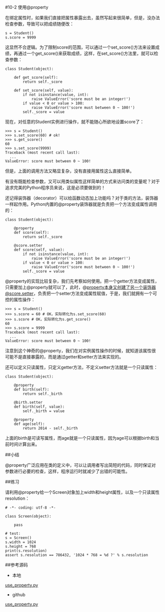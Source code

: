 #10-2 使用@property


在绑定属性时，如果我们直接把属性暴露出去，虽然写起来很简单，但是，没办法检查参数，导致可以把成绩随便改：

	s = Student()
	s.score = 9999
这显然不合逻辑。为了限制score的范围，可以通过一个set_score()方法来设置成绩，再通过一个get_score()来获取成绩，这样，在set_score()方法里，就可以检查参数：

	class Student(object):
	
	    def get_score(self):
	        return self._score
	
	    def set_score(self, value):
	        if not isinstance(value, int):
	            raise ValueError('score must be an integer!')
	        if value < 0 or value > 100:
	            raise ValueError('score must between 0 ~ 100!')
	        self._score = value
现在，对任意的Student实例进行操作，就不能随心所欲地设置score了：

	>>> s = Student()
	>>> s.set_score(60) # ok!
	>>> s.get_score()
	60
	>>> s.set_score(9999)
	Traceback (most recent call last):
	  ...
	ValueError: score must between 0 ~ 100!
但是，上面的调用方法又略显复杂，没有直接用属性这么直接简单。

有没有既能检查参数，又可以用类似属性这样简单的方式来访问类的变量呢？对于追求完美的Python程序员来说，这是必须要做到的！

还记得装饰器（decorator）可以给函数动态加上功能吗？对于类的方法，装饰器一样起作用。Python内置的@property装饰器就是负责把一个方法变成属性调用的：

	class Student(object):
	
	    @property
	    def score(self):
	        return self._score
	
	    @score.setter
	    def score(self, value):
	        if not isinstance(value, int):
	            raise ValueError('score must be an integer!')
	        if value < 0 or value > 100:
	            raise ValueError('score must between 0 ~ 100!')
	        self._score = value
@property的实现比较复杂，我们先考察如何使用。把一个getter方法变成属性，只需要加上@property就可以了，此时，@property本身又创建了另一个装饰器@score.setter，负责把一个setter方法变成属性赋值，于是，我们就拥有一个可控的属性操作：

	>>> s = Student()
	>>> s.score = 60 # OK，实际转化为s.set_score(60)
	>>> s.score # OK，实际转化为s.get_score()
	60
	>>> s.score = 9999
	Traceback (most recent call last):
	  ...
	ValueError: score must between 0 ~ 100!
注意到这个神奇的@property，我们在对实例属性操作的时候，就知道该属性很可能不是直接暴露的，而是通过getter和setter方法来实现的。

还可以定义只读属性，只定义getter方法，不定义setter方法就是一个只读属性：

	class Student(object):
	
	    @property
	    def birth(self):
	        return self._birth
	
	    @birth.setter
	    def birth(self, value):
	        self._birth = value
	
	    @property
	    def age(self):
	        return 2014 - self._birth
上面的birth是可读写属性，而age就是一个只读属性，因为age可以根据birth和当前时间计算出来。

##小结

@property广泛应用在类的定义中，可以让调用者写出简短的代码，同时保证对参数进行必要的检查，这样，程序运行时就减少了出错的可能性。


##练习

请利用@property给一个Screen对象加上width和height属性，以及一个只读属性resolution：

	# -*- coding: utf-8 -*-
	
	class Screen(object):
	
	    pass
	
	# test:
	s = Screen()
	s.width = 1024
	s.height = 768
	print(s.resolution)
	assert s.resolution == 786432, '1024 * 768 = %d ?' % s.resolution

##参考源码

- 本地

[use_property.py](../code/chapter10/10-2-use_property.py)

- github

[use_property.py](https://github.com/michaelliao/learn-python3/blob/master/samples/oop_advance/use_property.py)
